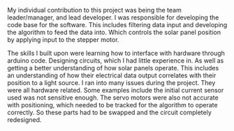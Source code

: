 My individual contribution to this project was being the team leader/manager, and
 lead developer. I was responsible for developing the code base for the software. This
 includes filtering data input and developing the algorithm to feed the data into. Which
 controls the solar panel position by applying input to the stepper motor.
 
 The skills I built upon were learning how to interface with hardware through
 arduino code. Designing circuits, which I had little experience in. As well as getting a
 better understanding of how solar panels operate. This includes an understanding of
 how their electrical data output correlates with their position to a light source. I ran into
 many issues during the project. They were all hardware related. Some examples
 include the initial current sensor used was not sensitive enough. The servo motors were
 also not accurate with positioning, which needed to be tracked for the algorithm to
 operate correctly. So these parts had to be swapped and the circuit completely
 redesigned.
